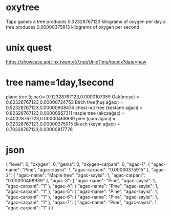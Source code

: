 # oxytree
Tapp games
a tree produces 0.32328767123 kilograms of oxygen per day
a tree produces 0.00000375915 kilograms of oxygen per second

# unix quest
https://showcase.api.linx.twenty57.net/UnixTime/tounix?date=now

# tree name=1day,1second

plane tree (çınar)= 0.92328767123,0.0000107359
Oak(meşe) = 0.62328767123,0.00000724753
Birch tree(huş ağacı) = 0.52328767123,0.00000608474
chest nut tree (kestane ağacı) = 0.82328767123,0.00000957311
maple tree (akçaağaç) = 0.40328767123,0.00000468939
pine (çam ağacı) = 0.32328767123,0.00000375915
Beech (kayın ağacı) = 0.70328767123,0.00000817776

# json
{
  "level": 0,
  "oxygen": 0,
  "gems": 0,
  "oxygen-carpani": 0,
  "agac-1": {
    "agac-name": "Pine",
    "agac-sayisi": 1,
    "agac-carpani": "0.00000375915"
  },
  "agac-2": {
    "agac-name": "Maple tree",
    "agac-sayisi": 1,
    "agac-carpani": "0.00000468939"
  },
  "agac-3": {
    "agac-name": "Pine",
    "agac-sayisi": 1,
    "agac-carpani": "1"
  },
  "agac-4": {
    "agac-name": "Pine",
    "agac-sayisi": 1,
    "agac-carpani": "1"
  },
  "agac-5": {
    "agac-name": "Pine",
    "agac-sayisi": 1,
    "agac-carpani": "1"
  },
  "agac-6": {
    "agac-name": "Pine",
    "agac-sayisi": 1,
    "agac-carpani": "1"
  },
  "agac-7": {
    "agac-name": "Pine",
    "agac-sayisi": 1,
    "agac-carpani": "1"
  }
}

